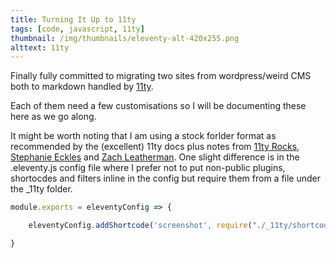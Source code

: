 ```yaml
---
title: Turning It Up to 11ty
tags: [code, javascript, 11ty]
thumbnail: /img/thumbnails/eleventy-alt-420x255.png
alttext: 11ty
---
```


Finally fully committed to migrating two sites from wordpress/weird CMS both to markdown handled by [11ty](https://www.11ty.dev).

Each of them need a few customisations so I will be documenting these here as we go along.

It might be worth noting that I am using a stock forlder format as recommended by the (excellent) 11ty docs plus notes from
[11ty Rocks](https://11ty.rocks), [Stephanie Eckles](https://twitter.com/5t3ph) and [Zach Leatherman](https://www.zachleat.com/web/eleventy/).
One slight difference is in the .eleventy.js config file where I prefer not to put non-public plugins, shortocdes and filters inline in
the config but require them from a file under the \_11ty folder.

```javascript
module.exports = eleventyConfig => {

    eleventyConfig.addShortcode('screenshot', require("./_11ty/shortcodes/screenshot.js"));

}
```

